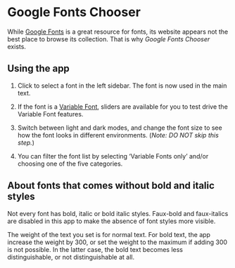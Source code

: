 # Google Fonts Chooser

While [Google Fonts](https://fonts.google.com) is a great resource for fonts,
its website appears not the best place to browse its collection. That is why
_Google Fonts Chooser_ exists.

## Using the app

1. Click to select a font in the left sidebar. The font is now used in the main
   text.

2. If the font is
   a [Variable Font](https://fonts.google.com/knowledge/introducing_type/introducing_variable_fonts),
   sliders are available for you to test drive the Variable Font features.

3. Switch between light and dark modes, and change the font size to see how the
   font looks in different environments. (_Note: DO NOT skip this step._)

4. You can filter the font list by selecting ‘Variable Fonts only’ and/or
   choosing one of the five categories.

## About fonts that comes without bold and italic styles

Not every font has bold, italic or bold italic styles. Faux-bold and
faux-italics are disabled in this app to make the absence of font styles more
visible.

The weight of the text you set is for normal text. For bold text, the app
increase the weight by 300, or set the weight to the maximum if adding 300 is
not possible. In the latter case, the bold text becomes less distinguishable, or
not distinguishable at all.
